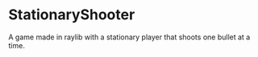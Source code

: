 # StationaryShooter
A game made in raylib with a stationary player that shoots one bullet at a time.

